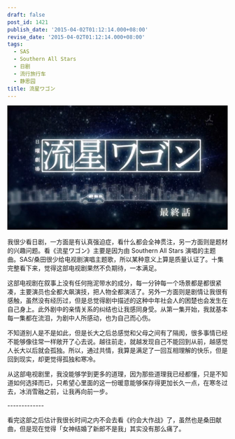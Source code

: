 ```yaml
---
draft: false
post_id: 1421
publish_date: '2015-04-02T01:12:14.000+08:00'
revise_date: '2015-04-02T01:12:14.000+08:00'
tags:
  - SAS
  - Southern All Stars
  - 日剧
  - 流行旅行车
  - 静思园
title: 流星ワゴン
---
```


[![Ryusei Wagon EP10 End 720p x265 HEVC-ER.mkv_snapshot_13.09_[2015.04.02_00.48.00]](Ryusei-Wagon-EP10-End-720p-x265-HEVC-ER.mkv_snapshot_13.09_2015.04.02_00.48.00.jpg)](https://blog.kagami.moe/wp-content/uploads/2015/04/Ryusei-Wagon-EP10-End-720p-x265-HEVC-ER.mkv_snapshot_13.09_2015.04.02_00.48.00.jpg)

我很少看日剧，一方面是有认真强迫症，看什么都会全神贯注，另一方面则是题材的兴趣问题。看《流星ワゴン》主要是因为由 Southern All Stars 演唱的主题曲。SAS/桑田很少给电视剧演唱主题歌，所以某种意义上算是质量认证了。十集完整看下来，觉得这部电视剧果然不负期待，一本满足。

这部电视剧在叙事上没有任何拖泥带水的成分，每一分钟每一个场景都是都很紧凑，主要演员也全都大飙演技，把人物全都演活了。另外一方面则是剧情让我很有感触，虽然没有经历过，但是总觉得剧中描述的这种中年社会人的困楚也会发生在自己身上。此外剧中的亲情关系的纠结也让我感同身受。从第一集开始，我就基本每一集都在流泪，为剧中人所感动，也为自己而心伤。

不知道别人是不是如此，但是长大之后总感觉和父母之间有了隔阂，很多事情已经不能够像往常一样敞开了心去说。越往前走，就越发现自己不能回到从前，越感觉人长大以后就会孤独。所以，通过共情，我算是满足了一回互相理解的快乐，但是回到现实，却更觉得孤独和寒冷。

从这部电视剧里，我没能够学到更多的道理，因为那些道理我已经都懂，只是不知道如何选择而已，只希望心里面的这一份暖意能够保存得更加长久一点，在寒冬过去，冰消雪融之前，让我再向前一步。

\-------------

看完这部之后估计我很长时间之内不会去看《约会大作战》了，虽然也是桑田献曲，但是现在觉得「女神结婚了新郎不是我」其实没有那么痛了。
